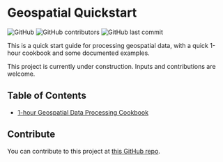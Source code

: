 # Geospatial Quickstart

![GitHub](https://img.shields.io/github/license/sibowsb/geospatial-quickstart.svg)
![GitHub contributors](https://img.shields.io/github/contributors/sibowsb/geospatial-quickstart.svg)
![GitHub last commit](https://img.shields.io/github/last-commit/sibowsb/geospatial-quickstart.svg)

This is a quick start guide for processing geospatial data, with a quick 1-hour cookbook and some documented examples.

This project is currently under construction. Inputs and contributions are welcome.

## Table of Contents
- [1-hour Geospatial Data Processing Cookbook](./notebooks/1hr-cookbook.ipynb)

## Contribute
You can contribute to this project at [this GitHub repo](https://github.com/sibowsb/geospatial-quickstart).
